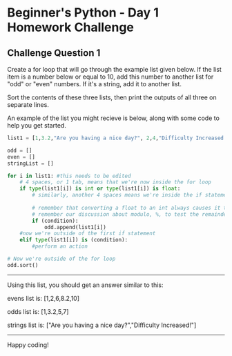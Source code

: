 # Beginner's Python - Day 1 Homework Challenge

## Challenge Question 1

Create a for loop that will go through the example list given below. If the list item is a number below or equal to 10, add this number to another list for "odd" or "even" numbers. If it's a string, add it to another list.

Sort the contents of these three lists, then print the outputs of all three on separate lines.

An example of the list you might recieve is below, along with some code to help you get started. 

```python
list1 = [1,3.2,"Are you having a nice day?", 2,4,"Difficulty Increased!",10,15,11.5,5,6,9,8.2,7,14.8,13,["Nested list","What are you","gonna do about it?"]]

odd = []
even = []
stringList = []

for i in list1: #this needs to be edited
    # 4 spaces, or 1 tab, means that we're now inside the for loop
    if type(list1[i]) is int or type(list1[i]) is float:
        # similarly, another 4 spaces means we're inside the if statement
        
        # remember that converting a float to an int always causes it to round down?
        # remember our discussion about modulo, %, to test the remainder?
        if (condition):
            odd.append(list1[i])
    #now we're outside of the first if statement
    elif type(list1[i]) is (condition):
        #perform an action

# Now we're outside of the for loop
odd.sort()

```
---

Using this list, you should get an answer similar to this:


evens list is: [1,2,6,8.2,10]

odds list is: [1,3.2,5,7]

strings list is: ["Are you having a nice day?","Difficulty Increased!"]

---

Happy coding!

